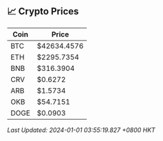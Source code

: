 ## 📈 Crypto Prices

| Coin | Price |
| ---- | ----- |
| BTC | $42634.4576 |
| ETH | $2295.7354 |
| BNB | $316.3904 |
| CRV | $0.6272 |
| ARB | $1.5734 |
| OKB | $54.7151 |
| DOGE | $0.0903 |

_Last Updated: 2024-01-01 03:55:19.827 +0800 HKT_